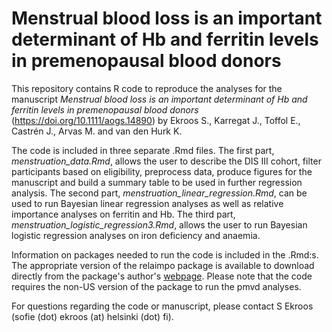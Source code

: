 # Menstrual blood loss is an important determinant of Hb and ferritin levels in premenopausal blood donors

This repository contains R code to reproduce the analyses for the manuscript _Menstrual blood loss 
is an important determinant of Hb and ferritin levels in premenopausal blood donors_ (https://doi.org/10.1111/aogs.14890) by Ekroos S., 
Karregat J., Toffol E., Castrén J., Arvas M. and van den Hurk K.

The code is included in three separate .Rmd files. The first part, _menstruation_data.Rmd_, allows
the user to describe the DIS III cohort, filter participants based on eligibility, preprocess data, produce figures for the manuscript 
and build a summary table to be used in further regression analysis. The second part, _menstruation_linear_regression.Rmd_, can be used to 
run Bayesian linear regression analyses as well as relative importance analyses on ferritin and Hb. The third part, 
_menstruation_logistic_regression3.Rmd_, allows the user to run Bayesian logistic regression analyses
on iron deficiency and anaemia. 

Information on packages needed to run the code is included in the .Rmd:s. The appropriate version of 
the relaimpo package is available to download directly from the package's author's [webpage](https://prof.bht-berlin.de/groemping/software/relaimpo/). Please note that the code requires 
the non-US version of the package to run the pmvd analyses.

For questions regarding the code or manuscript, please contact S Ekroos (sofie (dot) ekroos (at)
helsinki (dot) fi).
